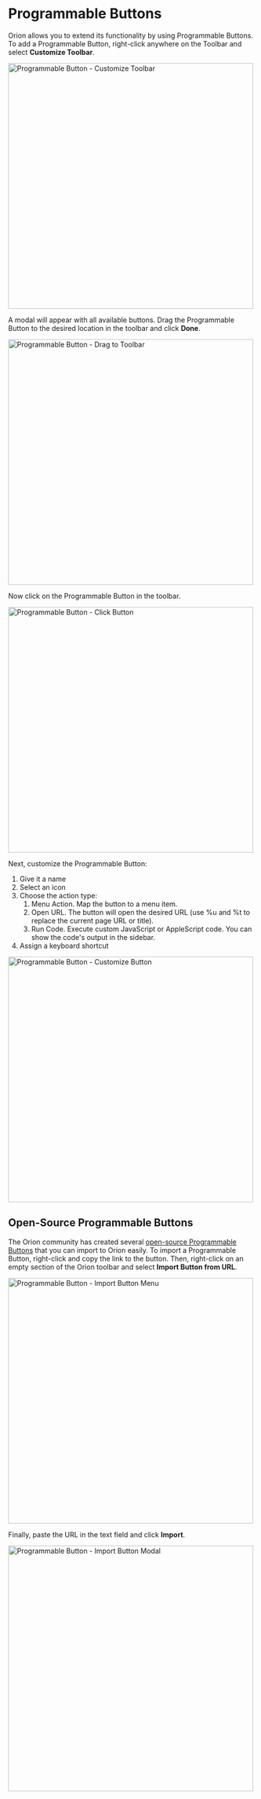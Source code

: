 # Programmable Buttons

Orion allows you to extend its functionality by using Programmable Buttons. To add a Programmable Button, right-click anywhere on the Toolbar and select **Customize Toolbar**.

<img src="./media/macos_programmable_button_1_customize_toolbar.png" width="500" alt="Programmable Button - Customize Toolbar"><br />

A modal will appear with all available buttons. Drag the Programmable Button to the desired location in the toolbar and click **Done**.

<img src="./media/macos_programmable_button_2_drag_to_toolbar.png" width="500" alt="Programmable Button - Drag to Toolbar"><br />

Now click on the Programmable Button in the toolbar.

<img src="./media/macos_programmable_button_3_click_button.png" width="500" alt="Programmable Button - Click Button"><br />

Next, customize the Programmable Button:
1. Give it a name
2. Select an icon
3. Choose the action type:
	1. Menu Action. Map the button to a menu item.
	2. Open URL. The button will open the desired URL (use %u and %t to replace the current page URL or title).
	3. Run Code. Execute custom JavaScript or AppleScript code. You can show the code's output in the sidebar.
4. Assign a keyboard shortcut

<img src="./media/macos_programmable_button_4_customize_button.png" width="500" alt="Programmable Button - Customize Button"><br />

## Open-Source Programmable Buttons

The Orion community has created several [open-source Programmable Buttons](https://github.com/OrionBrowser/ProgrammableButtons) that you can import to Orion easily. To import a Programmable Button, right-click and copy the link to the button. Then, right-click on an empty section of the Orion toolbar and select **Import Button from URL**.

<img src="./media/macos_programmable_button_5_import_button_menu.png" width="500" alt="Programmable Button - Import Button Menu"><br />

Finally, paste the URL in the text field and click **Import**.

<img src="./media/macos_programmable_button_6_import_button_modal.png" width="500" alt="Programmable Button - Import Button Modal"><br />
